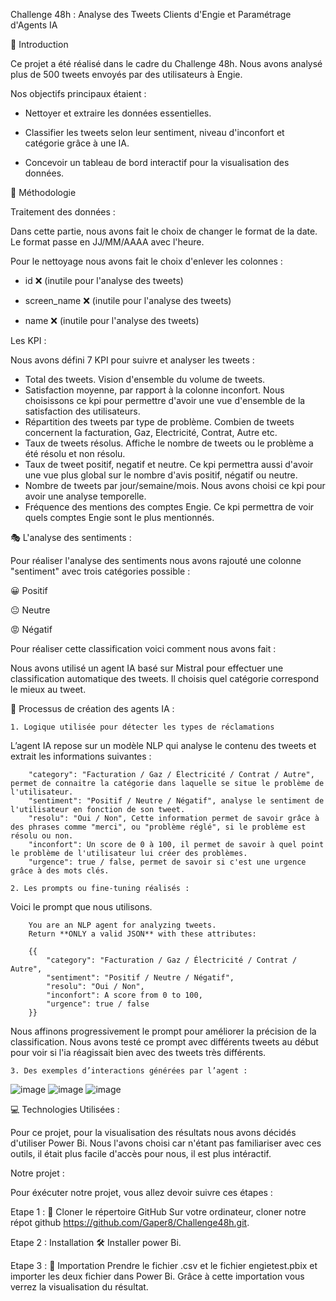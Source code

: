 Challenge 48h : Analyse des Tweets Clients d'Engie et Paramétrage d'Agents IA

🌟 Introduction

Ce projet a été réalisé dans le cadre du Challenge 48h. Nous avons analysé plus de 500 tweets envoyés par des utilisateurs à Engie.

Nos objectifs principaux étaient :

- Nettoyer et extraire les données essentielles.

- Classifier les tweets selon leur sentiment, niveau d'inconfort et catégorie grâce à une IA.

- Concevoir un tableau de bord interactif pour la visualisation des données.

📝 Méthodologie

Traitement des données : 

Dans cette partie, nous avons fait le choix de changer le format de la date. Le format passe en JJ/MM/AAAA avec l'heure.

Pour le nettoyage nous avons fait le choix d'enlever les colonnes : 

- id ❌ (inutile pour l'analyse des tweets)

- screen_name ❌ (inutile pour l'analyse des tweets)

- name ❌ (inutile pour l'analyse des tweets)

Les KPI : 

Nous avons défini 7 KPI pour suivre et analyser les tweets :

- Total des tweets. Vision d'ensemble du volume de tweets.
- Satisfaction moyenne, par rapport à la colonne inconfort. Nous choisissons ce kpi pour permettre d'avoir une vue d'ensemble de la satisfaction des utilisateurs.
- Répartition des tweets par type de problème. Combien de tweets concernent la facturation, Gaz, Electricité, Contrat, Autre etc.
- Taux de tweets résolus. Affiche le nombre de tweets ou le problème a été résolu et non résolu.
- Taux de tweet positif, negatif et neutre. Ce kpi permettra aussi d'avoir une vue plus global sur le nombre d'avis positif, négatif ou neutre.
- Nombre de tweets par jour/semaine/mois. Nous avons choisi ce kpi pour avoir une analyse temporelle.
- Fréquence des mentions des comptes Engie. Ce kpi permettra de voir quels comptes Engie sont le plus mentionnés.

🎭 L'analyse des sentiments : 

Pour réaliser l'analyse des sentiments nous avons rajouté une colonne "sentiment" avec trois catégories possible : 

😀 Positif

😐 Neutre

😡 Négatif

Pour réaliser cette classification voici comment nous avons fait : 

Nous avons utilisé un agent IA basé sur Mistral pour effectuer une classification automatique des tweets. Il choisis quel catégorie correspond le mieux au tweet.

🤖 Processus de création des agents IA :

    1. Logique utilisée pour détecter les types de réclamations

L’agent IA repose sur un modèle NLP qui analyse le contenu des tweets et extrait les informations suivantes :

        "category": "Facturation / Gaz / Électricité / Contrat / Autre", permet de connaitre la catégorie dans laquelle se situe le problème de l'utilisateur.
        "sentiment": "Positif / Neutre / Négatif", analyse le sentiment de l'utilisateur en fonction de son tweet.
        "resolu": "Oui / Non", Cette information permet de savoir grâce à des phrases comme "merci", ou "problème réglé", si le problème est résolu ou non.
        "inconfort": Un score de 0 à 100, il permet de savoir à quel point le problème de l'utilisateur lui créer des problèmes.
        "urgence": true / false, permet de savoir si c'est une urgence grâce à des mots clés.

    2. Les prompts ou fine-tuning réalisés :

Voici le prompt que nous utilisons.

        You are an NLP agent for analyzing tweets.
        Return **ONLY a valid JSON** with these attributes:
        
        {{
            "category": "Facturation / Gaz / Électricité / Contrat / Autre",
            "sentiment": "Positif / Neutre / Négatif",
            "resolu": "Oui / Non",
            "inconfort": A score from 0 to 100,
            "urgence": true / false
        }}

Nous affinons progressivement le prompt pour améliorer la précision de la classification. Nous avons testé ce prompt avec différents tweets au début pour voir si l'ia réagissait bien avec des tweets très différents.

    3. Des exemples d’interactions générées par l’agent : 

![image](https://github.com/user-attachments/assets/748513b9-4f04-4a85-934a-d2b39da1e084)
![image](https://github.com/user-attachments/assets/b26b8cf4-fe7b-4774-8ced-58f679c5dbd2)
![image](https://github.com/user-attachments/assets/46461113-b011-4cdc-9e00-07efe24031d0)

💻 Technologies Utilisées :  

Pour ce projet, pour la visualisation des résultats nous avons décidés d'utiliser Power Bi. Nous l'avons choisi car n'étant pas familiariser avec ces outils, il était plus facile d'accès pour nous, il est plus intéractif.

Notre projet : 

Pour éxécuter notre projet, vous allez devoir suivre ces étapes : 

Etape 1 : 💪 Cloner le répertoire GitHub
Sur votre ordinateur, cloner notre répot github https://github.com/Gaper8/Challenge48h.git.

Etape 2 : Installation
🛠 Installer power Bi.

Etape 3 : 📂 Importation
Prendre le fichier .csv et le fichier engietest.pbix et importer les deux fichier dans Power Bi. Grâce à cette importation vous verrez la visualisation du résultat.
